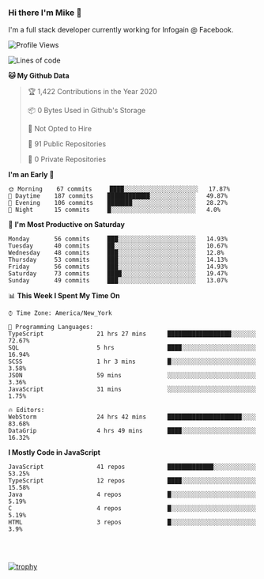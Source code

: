 ### Hi there I'm Mike 👋
I'm a full stack developer currently working for Infogain @ Facebook.

<!--START_SECTION:waka-->
![Profile Views](http://img.shields.io/badge/Profile%20Views-4-blue)

![Lines of code](https://img.shields.io/badge/From%20Hello%20World%20I%27ve%20Written-1.2%20million%20lines%20of%20code-blue)

**🐱 My Github Data** 

> 🏆 1,422 Contributions in the Year 2020
 > 
> 📦 0 Bytes Used in Github's Storage 
 > 
> 🚫 Not Opted to Hire
 > 
> 📜 91 Public Repositories 
 > 
> 🔑 0 Private Repositories  
 > 
**I'm an Early 🐤** 

```text
🌞 Morning    67 commits     ████░░░░░░░░░░░░░░░░░░░░░   17.87% 
🌆 Daytime    187 commits    ████████████░░░░░░░░░░░░░   49.87% 
🌃 Evening    106 commits    ███████░░░░░░░░░░░░░░░░░░   28.27% 
🌙 Night      15 commits     █░░░░░░░░░░░░░░░░░░░░░░░░   4.0%

```
📅 **I'm Most Productive on Saturday** 

```text
Monday       56 commits     ███░░░░░░░░░░░░░░░░░░░░░░   14.93% 
Tuesday      40 commits     ██░░░░░░░░░░░░░░░░░░░░░░░   10.67% 
Wednesday    48 commits     ███░░░░░░░░░░░░░░░░░░░░░░   12.8% 
Thursday     53 commits     ███░░░░░░░░░░░░░░░░░░░░░░   14.13% 
Friday       56 commits     ███░░░░░░░░░░░░░░░░░░░░░░   14.93% 
Saturday     73 commits     ████░░░░░░░░░░░░░░░░░░░░░   19.47% 
Sunday       49 commits     ███░░░░░░░░░░░░░░░░░░░░░░   13.07%

```


📊 **This Week I Spent My Time On** 

```text
⌚︎ Time Zone: America/New_York

💬 Programming Languages: 
TypeScript               21 hrs 27 mins      ██████████████████░░░░░░░   72.67% 
SQL                      5 hrs               ████░░░░░░░░░░░░░░░░░░░░░   16.94% 
SCSS                     1 hr 3 mins         █░░░░░░░░░░░░░░░░░░░░░░░░   3.58% 
JSON                     59 mins             ░░░░░░░░░░░░░░░░░░░░░░░░░   3.36% 
JavaScript               31 mins             ░░░░░░░░░░░░░░░░░░░░░░░░░   1.75%

🔥 Editors: 
WebStorm                 24 hrs 42 mins      █████████████████████░░░░   83.68% 
DataGrip                 4 hrs 49 mins       ████░░░░░░░░░░░░░░░░░░░░░   16.32%

```

**I Mostly Code in JavaScript** 

```text
JavaScript               41 repos            █████████████░░░░░░░░░░░░   53.25% 
TypeScript               12 repos            ████░░░░░░░░░░░░░░░░░░░░░   15.58% 
Java                     4 repos             █░░░░░░░░░░░░░░░░░░░░░░░░   5.19% 
C                        4 repos             █░░░░░░░░░░░░░░░░░░░░░░░░   5.19% 
HTML                     3 repos             █░░░░░░░░░░░░░░░░░░░░░░░░   3.9%

```



<!--END_SECTION:waka-->

##### &nbsp;
[![trophy](https://github-profile-trophy.vercel.app/?username=uptonm&theme=dracula)](https://github.com/ryo-ma/github-profile-trophy)
